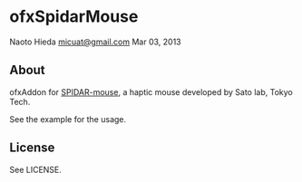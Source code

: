 ofxSpidarMouse
==============

Naoto Hieda <micuat@gmail.com>
Mar 03, 2013

About
------

ofxAddon for [SPIDAR-mouse]( spidar-string.com ), a haptic mouse developed by Sato lab, Tokyo Tech.

See the example for the usage.

License
--------
See LICENSE.
